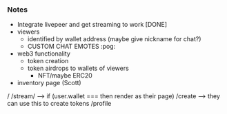 ### Notes

- Integrate livepeer and get streaming to work [DONE]
- viewers
  - identified by wallet address (maybe give nickname for chat?)
  - CUSTOM CHAT EMOTES :pog:
- web3 functionality
  - token creation
  - token airdrops to wallets of viewers
    - NFT/maybe ERC20
- inventory page (Scott)

/
/stream/<wallet> --> if (user.wallet === <wallet> then render as their page)
/create --> they can use this to create tokens
/profile
